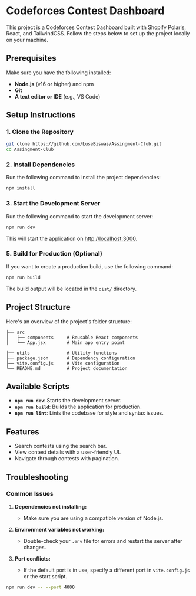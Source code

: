 # Codeforces Contest Dashboard

This project is a Codeforces Contest Dashboard built with Shopify Polaris, React, and TailwindCSS. Follow the steps below to set up the project locally on your machine.

## Prerequisites

Make sure you have the following installed:

- **Node.js** (v16 or higher) and npm
- **Git**
- **A text editor or IDE** (e.g., VS Code)

## Setup Instructions

### 1. Clone the Repository

```bash
git clone https://github.com/LuseBiswas/Assingment-Club.git
cd Assingment-Club
```

### 2. Install Dependencies

Run the following command to install the project dependencies:

```bash
npm install
```

### 3. Start the Development Server

Run the following command to start the development server:

```bash
npm run dev
```

This will start the application on [http://localhost:3000](http://localhost:3000).

### 5. Build for Production (Optional)

If you want to create a production build, use the following command:

```bash
npm run build
```

The build output will be located in the `dist/` directory.

## Project Structure

Here's an overview of the project's folder structure:

```
├── src
│   ├── components     # Reusable React components
│   └── App.jsx        # Main app entry point

├── utils              # Utility functions
├── package.json       # Dependency configuration
├── vite.config.js     # Vite configuration
└── README.md          # Project documentation
```

## Available Scripts

- **`npm run dev`**: Starts the development server.
- **`npm run build`**: Builds the application for production.
- **`npm run lint`**: Lints the codebase for style and syntax issues.

## Features

- Search contests using the search bar.
- View contest details with a user-friendly UI.
- Navigate through contests with pagination.

## Troubleshooting

### Common Issues

1. **Dependencies not installing:**
   - Make sure you are using a compatible version of Node.js.

2. **Environment variables not working:**
   - Double-check your `.env` file for errors and restart the server after changes.

3. **Port conflicts:**
   - If the default port is in use, specify a different port in `vite.config.js` or the start script.

```bash
npm run dev -- --port 4000
```
